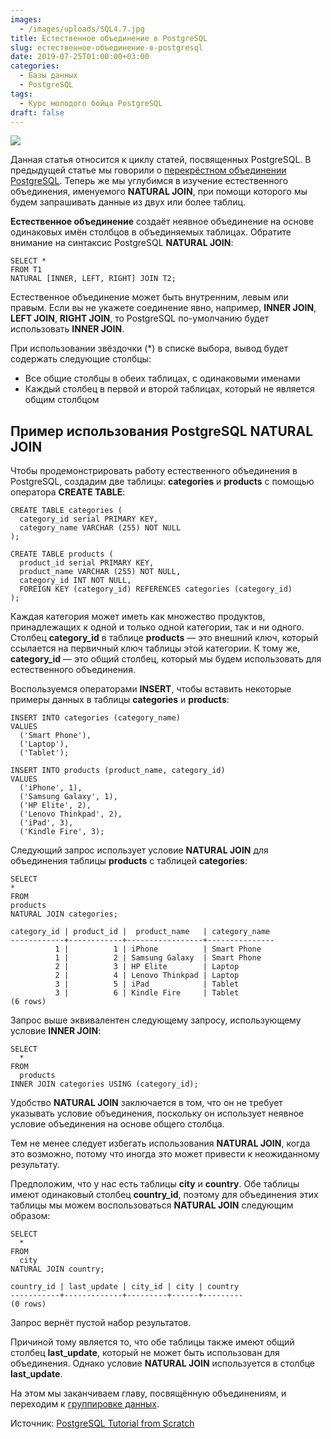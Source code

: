 ```yaml
---
images:
  - /images/uploads/SQL4.7.jpg
title: Естественное объединение в PostgreSQL
slug: естественное-объединение-в-postgresql
date: 2019-07-25T01:00:00+03:00
categories:
  - Базы данных
  - PostgreSQL
tags:
  - Курс молодого бойца PostgreSQL
draft: false
---
```


![](/images/uploads/SQL4.7.jpg)

Данная статья относится к циклу статей, посвященных PostgreSQL. В предыдущей статье мы говорили
о [перекрёстном объединении PostgreSQL](https://itdoxy.com/перекрёстное-объединение-в-postgresql/). Теперь же мы углубимся
в изучение естественного объединения, именуемого **NATURAL JOIN**, при помощи которого мы будем запрашивать данные
из двух или более таблиц.

**Естественное объединение** создаёт неявное объединение на основе одинаковых имён столбцов в объединяемых таблицах.
Обратите внимание на синтаксис PostgreSQL **NATURAL JOIN**:

```
SELECT *
FROM T1
NATURAL [INNER, LEFT, RIGHT] JOIN T2;
```

Естественное объединение может быть внутренним, левым или правым. Если вы не укажете соединение явно, например,
**INNER JOIN**, **LEFT JOIN**, **RIGHT JOIN**, то PostgreSQL по-умолчанию будет использовать **INNER JOIN**.

При использовании звёздочки (*) в списке выбора, вывод будет содержать следующие столбцы:

- Все общие столбцы в обеих таблицах, с одинаковыми именами
- Каждый столбец в первой и второй таблицах, который не является общим столбцом

## Пример использования PostgreSQL NATURAL JOIN

Чтобы продемонстрировать работу естественного объединения в PostgreSQL, создадим две таблицы: **categories** и **products**
с помощью оператора **CREATE TABLE**:

```
CREATE TABLE categories (
  category_id serial PRIMARY KEY,
  category_name VARCHAR (255) NOT NULL
);

CREATE TABLE products (
  product_id serial PRIMARY KEY,
  product_name VARCHAR (255) NOT NULL,
  category_id INT NOT NULL,
  FOREIGN KEY (category_id) REFERENCES categories (category_id)
);
```

Каждая категория может иметь как множество продуктов, принадлежащих к одной и только одной категории, так и ни одного.
Столбец **category_id** в таблице **products** — это внешний ключ, который ссылается на первичный ключ таблицы этой категории.
К тому же, **category_id** — это общий столбец, который мы будем использовать для естественного объединения.

Воспользуемся операторами **INSERT**, чтобы вставить некоторые примеры данных в таблицы **categories** и **products**:

```
INSERT INTO categories (category_name)
VALUES
  ('Smart Phone'),
  ('Laptop'),
  ('Tablet');

INSERT INTO products (product_name, category_id)
VALUES
  ('iPhone', 1),
  ('Samsung Galaxy', 1),
  ('HP Elite', 2),
  ('Lenovo Thinkpad', 2),
  ('iPad', 3),
  ('Kindle Fire', 3);
```

Следующий запрос использует условие **NATURAL JOIN** для объединения таблицы **products** с таблицей **categories**:

```
SELECT
*
FROM
products
NATURAL JOIN categories;
```

```
category_id | product_id |  product_name   | category_name
------------+------------+-----------------+---------------
          1 |          1 | iPhone          | Smart Phone
          1 |          2 | Samsung Galaxy  | Smart Phone
          2 |          3 | HP Elite        | Laptop
          2 |          4 | Lenovo Thinkpad | Laptop
          3 |          5 | iPad            | Tablet
          3 |          6 | Kindle Fire     | Tablet
(6 rows)
```

Запрос выше эквивалентен следующему запросу, использующему условие **INNER JOIN**:

```
SELECT
  *
FROM
  products
INNER JOIN categories USING (category_id);
```

Удобство **NATURAL JOIN** заключается в том, что он не требует указывать условие объединения, поскольку он использует
неявное условие объединения на основе общего столбца.

Тем не менее следует избегать использования **NATURAL JOIN**, когда это возможно, потому что иногда это может привести
к неожиданному результату.

Предположим, что у нас есть таблицы **city** и **country**. Обе таблицы имеют одинаковый столбец **country_id**, поэтому
для объединения этих таблицы мы можем воспользоваться **NATURAL JOIN** следующим образом:

```
SELECT
  *
FROM
  city
NATURAL JOIN country;
```

```
country_id | last_update | city_id | city | country
-----------+-------------+---------+------+---------
(0 rows)
```

Запрос вернёт пустой набор результатов.

Причиной тому является то, что обе таблицы также имеют общий столбец **last_update**, который не может быть использован
для объединения. Однако условие **NATURAL JOIN** используется в столбце **last_update**.

На этом мы заканчиваем главу, посвящённую объединениям, и переходим к [группировке данных](https://itdoxy.com/условие-postgresql-group-by/).

Источник: [PostgreSQL Tutorial from Scratch](http://www.postgresqltutorial.com/)
